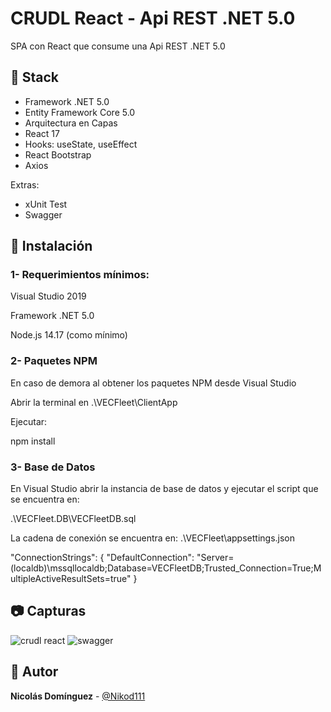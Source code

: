 # CRUDL React - Api REST .NET 5.0
SPA con React que consume una Api REST .NET 5.0

## 📌 Stack

- Framework .NET 5.0
- Entity Framework Core 5.0
- Arquitectura en Capas
- React 17
- Hooks: useState, useEffect
- React Bootstrap
- Axios

Extras:
- xUnit Test
- Swagger 

## 🔨 Instalación

### 1- Requerimientos mínimos:
Visual Studio 2019

Framework .NET 5.0

Node.js 14.17 (como mínimo)


### 2- Paquetes NPM
En caso de demora al obtener los paquetes NPM desde Visual Studio

Abrir la terminal en .\VECFleet\ClientApp

Ejecutar:

npm install

### 3- Base de Datos

En Visual Studio abrir la instancia de base de datos y ejecutar el script que se encuentra en:

.\VECFleet.DB\VECFleetDB.sql


La cadena de conexión se encuentra en: .\VECFleet\appsettings.json

"ConnectionStrings": {
	"DefaultConnection": "Server=(localdb)\\mssqllocaldb;Database=VECFleetDB;Trusted_Connection=True;MultipleActiveResultSets=true"
}

## 📷 Capturas

![crudl react](https://user-images.githubusercontent.com/3128585/167981053-9b56012c-b6a1-49ab-9ad5-3fe4b8df2b3e.png)
![swagger](https://user-images.githubusercontent.com/3128585/167981531-55d9f9ac-f236-41c5-bbc9-367b981dee69.png)

## 🌟 Autor

**Nicolás Domínguez** - [@Nikod111](https://github.com/Nikod111)

